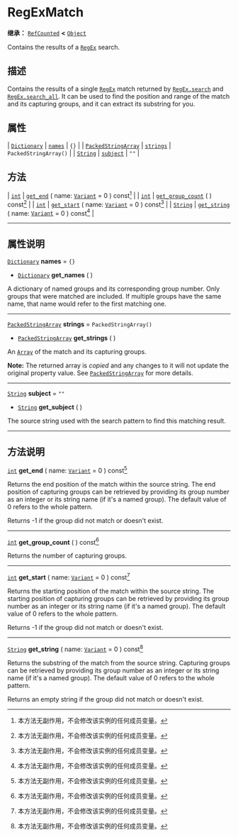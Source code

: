 <!-- ⚠ 请勿编辑本文件 ⚠ -->
<!-- 本文档使用脚本从 WeDot 引擎源码仓库生成。 -->
<!-- 生成脚本：https://github.com/WeDot-Engine/WeDot/tree/4.3/doc/tools/make_md.py； -->
<!-- 原文件：https://github.com/WeDot-Engine/WeDot/tree/4.3/modules/regex/doc_classes/RegExMatch.xml。 -->

<div id="_class_regexmatch"></div>

# RegExMatch

**继承：** [`RefCounted`](class_refcounted.md) **<** [`Object`](class_object.md)

Contains the results of a [`RegEx`](class_regex.md) search.

## 描述

Contains the results of a single [`RegEx`](class_regex.md) match returned by [`RegEx.search`](#class_regex_method_search) and [`RegEx.search_all`](#class_regex_method_search_all). It can be used to find the position and range of the match and its capturing groups, and it can extract its substring for you.

## 属性

| [`Dictionary`](class_dictionary.md)               | [`names`](#class_regexmatch_property_names)     | ``{}``                  |
| [`PackedStringArray`](class_packedstringarray.md) | [`strings`](#class_regexmatch_property_strings) | ``PackedStringArray()`` |
| [`String`](class_string.md)                       | [`subject`](#class_regexmatch_property_subject) | ``""``                  |

## 方法

| [`int`](class_int.md)       | [`get_end`](#class_regexmatch_method_get_end) ( name: [`Variant`](class_variant.md) = 0 ) const[^const]       |
| [`int`](class_int.md)       | [`get_group_count`](#class_regexmatch_method_get_group_count) ( ) const[^const]                               |
| [`int`](class_int.md)       | [`get_start`](#class_regexmatch_method_get_start) ( name: [`Variant`](class_variant.md) = 0 ) const[^const]   |
| [`String`](class_string.md) | [`get_string`](#class_regexmatch_method_get_string) ( name: [`Variant`](class_variant.md) = 0 ) const[^const] |

<!-- rst-class:: classref-section-separator -->

---

## 属性说明

<div id="_class_regexmatch_property_names"></div>

[`Dictionary`](class_dictionary.md) **names** = ``{}`` <div id="class_regexmatch_property_names"></div>

- [`Dictionary`](class_dictionary.md) **get_names** ( )

A dictionary of named groups and its corresponding group number. Only groups that were matched are included. If multiple groups have the same name, that name would refer to the first matching one.

<!-- rst-class:: classref-item-separator -->

---

<div id="_class_regexmatch_property_strings"></div>

[`PackedStringArray`](class_packedstringarray.md) **strings** = ``PackedStringArray()`` <div id="class_regexmatch_property_strings"></div>

- [`PackedStringArray`](class_packedstringarray.md) **get_strings** ( )

An [`Array`](class_array.md) of the match and its capturing groups.

**Note:** The returned array is *copied* and any changes to it will not update the original property value. See [`PackedStringArray`](class_packedstringarray.md) for more details.

<!-- rst-class:: classref-item-separator -->

---

<div id="_class_regexmatch_property_subject"></div>

[`String`](class_string.md) **subject** = ``""`` <div id="class_regexmatch_property_subject"></div>

- [`String`](class_string.md) **get_subject** ( )

The source string used with the search pattern to find this matching result.

<!-- rst-class:: classref-section-separator -->

---

## 方法说明

<div id="_class_regexmatch_method_get_end"></div>

[`int`](class_int.md) **get_end** ( name: [`Variant`](class_variant.md) = 0 ) const[^const]<div id="class_regexmatch_method_get_end"></div>

Returns the end position of the match within the source string. The end position of capturing groups can be retrieved by providing its group number as an integer or its string name (if it's a named group). The default value of 0 refers to the whole pattern.

Returns -1 if the group did not match or doesn't exist.

<!-- rst-class:: classref-item-separator -->

---

<div id="_class_regexmatch_method_get_group_count"></div>

[`int`](class_int.md) **get_group_count** ( ) const[^const]<div id="class_regexmatch_method_get_group_count"></div>

Returns the number of capturing groups.

<!-- rst-class:: classref-item-separator -->

---

<div id="_class_regexmatch_method_get_start"></div>

[`int`](class_int.md) **get_start** ( name: [`Variant`](class_variant.md) = 0 ) const[^const]<div id="class_regexmatch_method_get_start"></div>

Returns the starting position of the match within the source string. The starting position of capturing groups can be retrieved by providing its group number as an integer or its string name (if it's a named group). The default value of 0 refers to the whole pattern.

Returns -1 if the group did not match or doesn't exist.

<!-- rst-class:: classref-item-separator -->

---

<div id="_class_regexmatch_method_get_string"></div>

[`String`](class_string.md) **get_string** ( name: [`Variant`](class_variant.md) = 0 ) const[^const]<div id="class_regexmatch_method_get_string"></div>

Returns the substring of the match from the source string. Capturing groups can be retrieved by providing its group number as an integer or its string name (if it's a named group). The default value of 0 refers to the whole pattern.

Returns an empty string if the group did not match or doesn't exist.

[^virtual]: 本方法通常需要用户覆盖才能生效。
[^const]: 本方法无副作用，不会修改该实例的任何成员变量。
[^vararg]: 本方法除了能接受在此处描述的参数外，还能够继续接受任意数量的参数。
[^constructor]: 本方法用于构造某个类型。
[^static]: 调用本方法无需实例，可直接使用类名进行调用。
[^operator]: 本方法描述的是使用本类型作为左操作数的有效运算符。
[^bitfield]: 这个值是由下列位标志构成位掩码的整数。
[^void]: 无返回值。
